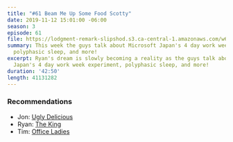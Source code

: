 ```yaml
---
title: "#61 Beam Me Up Some Food Scotty"
date: 2019-11-12 15:01:00 -06:00
season: 3
episode: 61
file: https://lodgment-remark-slipshod.s3.ca-central-1.amazonaws.com/w61.mp3
summary: This week the guys talk about Microsoft Japan's 4 day work week experiment,
  polyphasic sleep, and more!
excerpt: Ryan's dream is slowly becoming a reality as the guys talk about Microsoft
  Japan's 4 day work week experiment, polyphasic sleep, and more!
duration: '42:50'
length: 41131282
---
```


### Recommendations
- Jon: [Ugly Delicious](https://www.netflix.com/ca/title/80170368)
- Ryan: [The King](https://www.netflix.com/ca/title/80182016)
- Tim: [Office Ladies](https://www.earwolf.com/show/office-ladies/)
